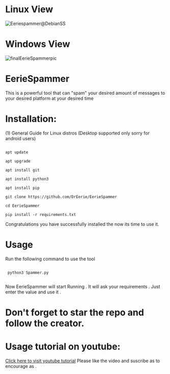 # Linux View
![Eeriespammer@DebianSS](https://user-images.githubusercontent.com/96463088/230779486-609ea372-11f1-49dc-901d-0b0eee836f19.png)
# Windows View
![finalEerieSpammerpic](https://user-images.githubusercontent.com/96463088/230771087-94993dad-e37d-4c1d-b4d5-2fab6a04bce4.png)
# EerieSpammer
This is a powerful tool that can "spam" your desired amount of messages to your desired platform at your desired time
# Installation:
(1) General Guide for Linux distros (Desktop supported only sorry for android users)

```

apt update

apt upgrade

apt install git

apt install python3

apt install pip

git clone https://github.com/DrEerie/EerieSpammer

cd EerieSpammer

pip install -r requirements.txt

```
Congratulations you have successfully installed the now its time to use it.

# Usage
 
Run the following command to use the tool

```

 python3 Spammer.py
 
```
 Now EerieSpammer will start Running . It will ask your requirements . Just enter the value and use it .
 
 # Don't forget to star the repo and follow the creator.

# Usage tutorial on youtube:
 
 [Click here to visit youtube tutorial](https://youtu.be/5-7IdMy-J_0)
Please like the video and suscribe as to encourage as .

